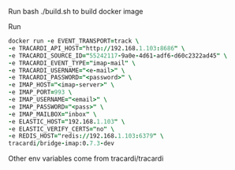 Run bash ./build.sh to build docker image

Run 

```j
docker run -e EVENT_TRANSPORT=track \
-e TRACARDI_API_HOST="http://192.168.1.103:8686" \
-e TRACARDI_SOURCE_ID="55242117-9a0e-4d61-adf6-d60c2322ad45" \
-e TRACARDI_EVENT_TYPE="imap-mail" \
-e TRACARDI_USERNAME="<e-mail>" \
-e TRACARDI_PASSWORD="<password>" \
-e IMAP_HOST="<imap-server>" \
-e IMAP_PORT=993 \
-e IMAP_USERNAME="<email>" \
-e IMAP_PASSWORD="<pass>" \
-e IMAP_MAILBOX="inbox" \
-e ELASTIC_HOST="192.168.1.103" \
-e ELASTIC_VERIFY_CERTS="no" \
-e REDIS_HOST="redis://192.168.1.103:6379" \
tracardi/bridge-imap:0.7.3-dev
```

Other env variables come from tracardi/tracardi

